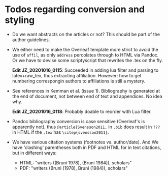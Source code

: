 # Todos regarding conversion and styling

* Do we want abstracts on the articles or not? This should be part of the author guidelines.

* We either need to make the Overleaf template more strict to avoid the use of `affil`, as only `address` percolates through to HTML via Pandoc. Or we have to devise some scriptyscript that rewrites the .tex on the fly.

  **Edit JZ_20201016_0115**: Succeeded in adding lua filter and parsing to latex+raw_tex, thus extracting affiliation. However: how to get numbering correspongin authors to affiliations is still a mystery.

* See references in Kemman et al. (issue 1). Bibliography is generated at the end of document, not between end of text and appendices. No idea why.

  **Edit JZ_20201016_0118**: Probably doable to reorder with Lua filter.

* Pandoc bibliography conversion is case sensitive (Overleaf's is apparently not), thus `@article{Svensson2011,` in `.bib` does result in `???` in HTML if the `.tex` has `\citep{svensson2011}`.

* We have various citation systems (footnotes vs. author/date). And We have 'clashing' parentheses both in PDF and HTML for in text citations, but in different ways:

  * HTML: "writers ((Bruni 1978), (Bruni 1984)), scholars"
  * PDF: "writers (Bruni (1978), Bruni (1984)), scholars"
